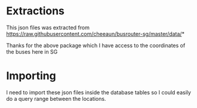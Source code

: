 # Extractions

This json files was extracted from https://raw.githubusercontent.com/cheeaun/busrouter-sg/master/data/*

Thanks for the above package which I have access to the coordinates of the buses here in SG

# Importing

I need to import these json files inside the database tables so I could easily do a query range between the locations.
